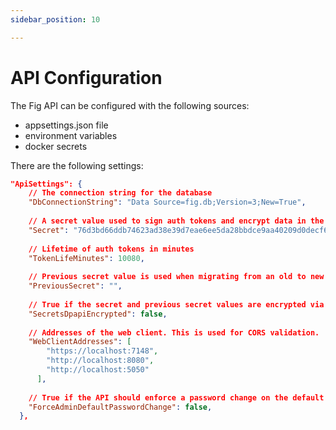 ```yaml
---
sidebar_position: 10

---
```


# API Configuration

The Fig API can be configured with the following sources:

- appsettings.json file
- environment variables
- docker secrets

There are the following settings:

```json
"ApiSettings": {
    // The connection string for the database
    "DbConnectionString": "Data Source=fig.db;Version=3;New=True",
  
    // A secret value used to sign auth tokens and encrypt data in the database. Should be long.
    "Secret": "76d3bd66ddb74623ad38e39d7eae6ee5da28bbdce9aa40209d0decf630777304",
  
    // Lifetime of auth tokens in minutes
    "TokenLifeMinutes": 10080,
  
    // Previous secret value is used when migrating from an old to new secret. See API Secret Migration.
    "PreviousSecret": "",
  
    // True if the secret and previous secret values are encrypted via dpapi. If false, the raw values are used.
    "SecretsDpapiEncrypted": false,
    
    // Addresses of the web client. This is used for CORS validation.
    "WebClientAddresses": [
        "https://localhost:7148",
        "http://localhost:8080",
        "http://localhost:5050"
      ],
    
    // True if the API should enforce a password change on the default admin user on first login.
    "ForceAdminDefaultPasswordChange": false,
  },
```

